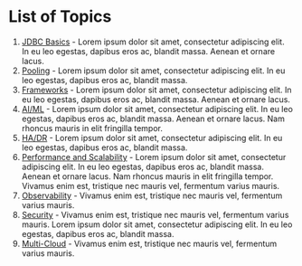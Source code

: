 # List of Topics
1. [JDBC Basics](./1-jdbc-basics.md) - Lorem ipsum dolor sit amet, consectetur adipiscing elit. In eu leo egestas, dapibus eros ac, blandit massa. Aenean et ornare lacus.
2. [Pooling](./2-pooling.md) -  Lorem ipsum dolor sit amet, consectetur adipiscing elit. In eu leo egestas, dapibus eros ac, blandit massa.
3. [Frameworks](./3-frameworks.md) - Lorem ipsum dolor sit amet, consectetur adipiscing elit. In eu leo egestas, dapibus eros ac, blandit massa. Aenean et ornare lacus.
4. [AI/ML](./3-frameworks.md) - Lorem ipsum dolor sit amet, consectetur adipiscing elit. In eu leo egestas, dapibus eros ac, blandit massa. Aenean et ornare lacus. Nam rhoncus mauris in elit fringilla tempor.
5. [HA/DR](./3-frameworks.md) - Lorem ipsum dolor sit amet, consectetur adipiscing elit. In eu leo egestas, dapibus eros ac, blandit massa.
6. [Performance and Scalability](./3-frameworks.md) - Lorem ipsum dolor sit amet, consectetur adipiscing elit. In eu leo egestas, dapibus eros ac, blandit massa. Aenean et ornare lacus. Nam rhoncus mauris in elit fringilla tempor. Vivamus enim est, tristique nec mauris vel, fermentum varius mauris.
7. [Observability](./1-jdbc-basics.md) - Vivamus enim est, tristique nec mauris vel, fermentum varius mauris.
8. [Security](./1-jdbc-basics.md) -  Vivamus enim est, tristique nec mauris vel, fermentum varius mauris. Lorem ipsum dolor sit amet, consectetur adipiscing elit. In eu leo egestas, dapibus eros ac, blandit massa.
9. [Multi-Cloud](./1-jdbc-basics.md) - Vivamus enim est, tristique nec mauris vel, fermentum varius mauris.
